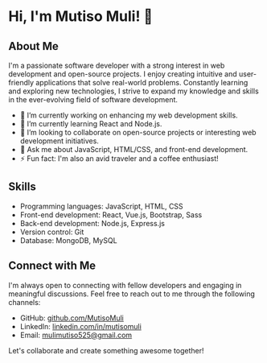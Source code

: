 # Hi, I'm Mutiso Muli! 👋

## About Me
I'm a passionate software developer with a strong interest in web development and open-source projects. I enjoy creating intuitive and user-friendly applications that solve real-world problems. Constantly learning and exploring new technologies, I strive to expand my knowledge and skills in the ever-evolving field of software development.

- 🔭 I’m currently working on enhancing my web development skills.
- 🌱 I’m currently learning React and Node.js.
- 👯 I’m looking to collaborate on open-source projects or interesting web development initiatives.
- 💬 Ask me about JavaScript, HTML/CSS, and front-end development.
- ⚡ Fun fact: I'm also an avid traveler and a coffee enthusiast!

## Skills
- Programming languages: JavaScript, HTML, CSS
- Front-end development: React, Vue.js, Bootstrap, Sass
- Back-end development: Node.js, Express.js
- Version control: Git
- Database: MongoDB, MySQL

## Connect with Me
I'm always open to connecting with fellow developers and engaging in meaningful discussions. Feel free to reach out to me through the following channels:

- GitHub: [github.com/MutisoMuli](https://github.com/MutisoMuli)
- LinkedIn: [linkedin.com/in/mutisomuli](https://www.linkedin.com/in/mutisomuli)
- Email: mulimutiso525@gmail.com

Let's collaborate and create something awesome together!

